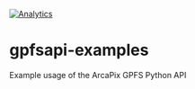 [![Analytics](https://ga-beacon.appspot.com/UA-68292403-4/readme)](https://github.com/igrigorik/ga-beacon?pixel)


# gpfsapi-examples
Example usage of the ArcaPix GPFS Python API
